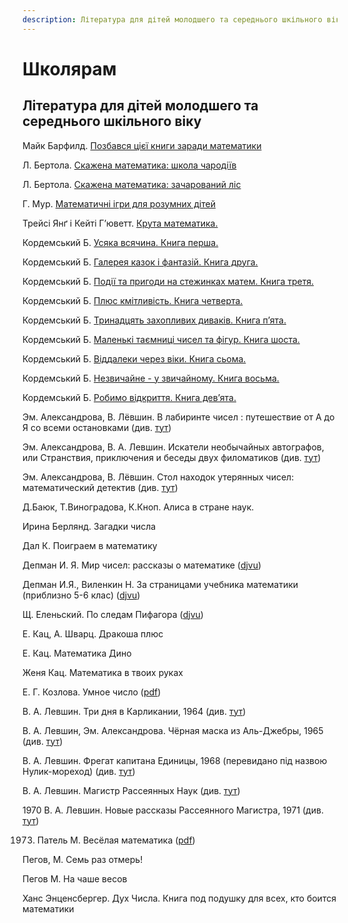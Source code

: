 ```yaml
---
description: Література для дітей молодшего та середнього шкільного віку
---
```


# Школярам

## Література для дітей молодшего та середнього шкільного віку

Майк Барфилд. [Позбався цієї книги заради математики](https://bookclub.ua/catalog/books/learning/pozbavsya-ciieyi-knigi-zaradi-matematiki) 

Л. Бертола. [Скажена математика: школа чародіїв](https://bookclub.ua/catalog/books/childbooks_7_12_years/skajena-matematika-shkola-charodiyiv)

Л. Бертола. [Скажена математика: зачарований ліс](https://bookclub.ua/catalog/books/childbooks_7_12_years/skajena-matematika-zacharovaniy-lis)

Г. Мур. [Математичні ігри для розумних дітей](https://bookclub.ua/catalog/books/childbooks_7_12_years/matematichni-igri-dlya-rozumnih-ditey)

Трейсі Янґ і Кейті Г’юветт. [Крута математика.](https://mybookshelf.com.ua/kruta-matematika-trejsi-yan-i-kejti-gyuvett/p2073)

Кордемський Б. [Усяка всячина. Книга перша.](https://bohdan-books.com/catalog/book/103853/)

Кордемський Б. [Галерея казок і фантазій. Книга друга.](https://bohdan-books.com/catalog/book/99318/)

Кордемський Б. [Події та пригоди на стежинках матем. Книга третя.](https://bohdan-books.com/catalog/book/103025/)

Кордемський Б. [Плюс кмітливість. Книга четверта.](https://bohdan-books.com/catalog/book/103002/)

Кордемський Б. [Тринадцять захопливих диваків. Книга п’ята.](https://bohdan-books.com/catalog/book/103562/)

Кордемський Б. [Маленькі таємниці чисел та фігур. Книга шоста.](https://bohdan-books.com/catalog/book/102353/)

Кордемський Б. [Віддалеки через віки. Книга сьома.](https://bohdan-books.com/catalog/book/99204/)

Кордемський Б. [Незвичайне - у звичайному. Книга восьма.](https://bohdan-books.com/catalog/book/102722/)

Кордемський Б. [Робимо відкриття. Книга дев’ята.](https://bohdan-books.com/catalog/book/103227/)



Эм. Александрова, В. Лёвшин. В лабиринте чисел : путешествие от А до Я со всеми остановками \(див. [тут](https://royallib.com/book/aleksandrova_emiliya/v_labirinte_chisel.html)\)

Эм. Александрова, В. А. Левшин. Искатели необычайных автографов, или Странствия, приключения и беседы двух филоматиков \(див. [тут](https://bookscafe.net/book/iskateli_neobychaynyh_avtografov-153513.html)\)

Эм. Александрова, В. Лёвшин. Стол находок утерянных чисел: математический детектив \(див. [тут](https://bookscafe.net/book/aleksandrova_emiliya-stol_nahodok_uteryannyh_chisel-163665.html)\)

Д.Баюк, Т.Виноградова, К.Кноп. Алиса в стране наук.

Ирина Берлянд. Загадки числа 

Дал К. Поиграем в математику 

Депман И. Я. Мир чисел: рассказы о математике \([djvu](http://pyrkov-professor.ru/Portals/0/Mediateka/School/depman_i_ya_rasskazy_o_matematike.djvu)\)

Депман И.Я., Виленкин Н. За страницами учебника математики \(приблизно 5-6 клас\) \([djvu](https://1lib.eu/dl/2847279/97dbaa)\)

Щ. Еленьский. По следам Пифагора \([djvu](https://sheba.spb.ru/s/knigi/pifagor-zanimat-1961.djvu)\)

Е. Кац, А. Шварц. Дракоша плюс 

Е. Кац. Математика Дино

Женя Кац. Математика в твоих руках

Е. Г. Козлова. Умное число \([pdf](https://math.ru/lib/files/pdf/Umnoe_chislo.pdf)\)

В. А. Левшин. Три дня в Карликании, 1964 \(див. [тут](https://royallib.com/book/levshin_vladimir/tri_dnya_v_karlikanii.html)\)

В. А. Левшин, Эм. Александрова. Чёрная маска из Аль-Джебры, 1965 \(див. [тут](https://royallib.com/book/levshin_vladimir/chernaya_maska_iz_al_dgebri.html)\)

В. А. Левшин. Фрегат капитана Единицы, 1968 \(перевидано під назвою Нулик-мореход\) \(див. [тут](https://royallib.com/book/levshin_vladimir/fregat_kapitana_edinitsi.html)\)

В. А. Левшин. Магистр Рассеянных Наук \(див. [тут](https://royallib.com/book/levshin_vladimir/magistr_rasseyannih_nauk.html)\)

1970 В. А. Левшин. Новые рассказы Рассеянного Магистра, 1971 \(див. [тут](https://royallib.com/book/levshin_vladimir/novie_rasskazi_rasseyannogo_magistra.html)\) 

1973. Патель М. Весёлая математика \([pdf](https://yadi.sk/i/WBEKefjxuq5mz)\)

Пегов, М. Семь раз отмерь! 

Пегов М. На чаше весов 

Ханс Энценсбергер. Дух Числа. Книга под подушку для всех, кто боится математики

